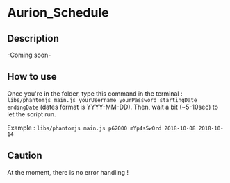 # Aurion_Schedule

## Description

-Coming soon-

## How to use 

Once you're in the folder, type this command in the terminal : `libs/phantomjs main.js yourUsername yourPassword startingDate endingDate` (dates format is YYYY-MM-DD). Then, wait a bit (~5-10sec) to let the script run.

Example : `libs/phantomjs main.js p62000 mYp4s5w0rd 2018-10-08 2018-10-14`

## Caution

At the moment, there is no error handling !
